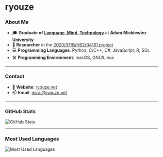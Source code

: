 # ryouze

### About Me

- 🎓 **Graduate of [Language, Mind, Technology](https://anglistyka.amu.edu.pl/en/for-candidates/full-time-ma-programmes/language-mind-technology)** at **Adam Mickiewicz University**
- 🔬 **Researcher** in the [2020/37/B/HS2/04161 project](https://prodis-opus19.github.io/)
- 💻 **Programming Languages**: Python, C/C++, C#, JavaScript, R, SQL
- 🛠️ **Programming Environment**: macOS, GNU/Linux

---

### Contact

- 📝 **Website**: [ryouze.net](https://ryouze.net/)
- 📫 **Email**: [mirai@ryouze.net](mailto:mirai@ryouze.net)

---

### GitHub Stats

![GitHub Stats](https://github-readme-stats.vercel.app/api?username=ryouze&show_icons=true&theme=github_dark&count_private=true&hide=contribs&include_all_commits=true&hide_rank=true&show=prs,issues,stars)

---

### Most Used Languages

![Most Used Languages](https://github-readme-stats.vercel.app/api/top-langs/?username=ryouze&layout=compact&theme=github_dark&hide=cmake,css)
